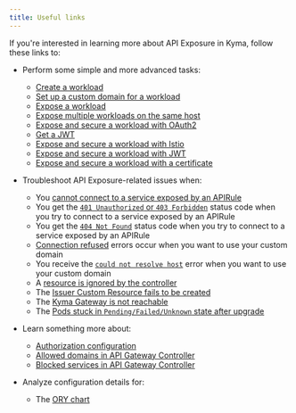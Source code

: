 ```yaml
---
title: Useful links
---
```


If you're interested in learning more about API Exposure in Kyma, follow these links to:

- Perform some simple and more advanced tasks:
  - [Create a workload](../../../03-tutorials/00-api-exposure/apix-01-create-workload.md)
  - [Set up a custom domain for a workload](../../../03-tutorials/00-api-exposure/apix-02-setup-custom-domain-for-workload.md)
  - [Expose a workload](../../../03-tutorials/00-api-exposure/apix-03-expose-workload-apigateway.md)
  - [Expose multiple workloads on the same host](../../../03-tutorials/00-api-exposure/apix-04-expose-multiple-workloads.md)
  - [Expose and secure a workload with OAuth2](../../../03-tutorials/00-api-exposure/apix-05-expose-and-secure-workload-oauth2.md)
  - [Get a JWT](../../../03-tutorials/00-api-exposure/apix-06-get-jwt.md)
  - [Expose and secure a workload with Istio](../../../03-tutorials/00-api-exposure/apix-07-expose-and-secure-workload-istio.md)
  - [Expose and secure a workload with JWT](../../../03-tutorials/00-api-exposure/apix-08-expose-and-secure-workload-jwt.md)
  - [Expose and secure a workload with a certificate](../../../03-tutorials/00-api-exposure/apix-09-expose-and-secure-workload-with-certificate.md)

- Troubleshoot API Exposure-related issues when:

  - You [cannot connect to a service exposed by an APIRule](../../../04-operation-guides/troubleshooting/api-exposure/apix-01-apigateway-connect-api-rule.md)
  - You get the [`401 Unauthorized` or `403 Forbidden`](../../../04-operation-guides/troubleshooting/api-exposure/apix-02-401-unauthorized-403-forbidden.md) status code when you try to connect to a service exposed by an APIRule
  - You get the [`404 Not Found`](../../../04-operation-guides/troubleshooting/api-exposure/apix-03-404-not-found.md) status code when you try to connect to a service exposed by an APIRule
  - [Connection refused](../../../04-operation-guides/troubleshooting/api-exposure/apix-04-dns-mgt-connection-refused.md) errors occur when you want to use your custom domain
  - You receive the [`could not resolve host`](../../../04-operation-guides/troubleshooting/api-exposure/apix-05-dns-mgt-could-not-resolve-host.md) error when you want to use your custom domain
  - A [resource is ignored by the controller](../../../04-operation-guides/troubleshooting/api-exposure/apix-06-dns-mgt-resource-ignored.md)
  - The [Issuer Custom Resource fails to be created](../../../04-operation-guides/troubleshooting/api-exposure/apix-07-cert-mgt-issuer-not-created.md)
  - The [Kyma Gateway is not reachable](../../../04-operation-guides/troubleshooting/api-exposure/apix-08-gateway-not-reachable.md)
  - The [Pods stuck in `Pending/Failed/Unknown` state after upgrade](../../../04-operation-guides/troubleshooting/api-exposure/apix-09-upgrade-sidecar-proxy.md)

- Learn something more about:

  - [Authorization configuration](../../../05-technical-reference/apix-01-config-authorizations-apigateway.md)
  - [Allowed domains in API Gateway Controller](../../../05-technical-reference/apix-02-whitelisted-domains.md)
  - [Blocked services in API Gateway Controller](../../../05-technical-reference/apix-03-blacklisted-services.md)

- Analyze configuration details for:

  - The [ORY chart](../../../05-technical-reference/00-configuration-parameters/apix-02-ory-chart.md)
